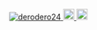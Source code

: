 <p align="left">
  <a href="https://github.com/derodero24">
    <img src="https://komarev.com/ghpvc/?username=derodero24" alt="derodero24" />
  </a>
  <a href="https://github.com/derodero24">
    <img height="20" src="https://img.shields.io/github/followers/derodero24?label=follow&logo=github&style=flat" />
  </a>
  <a href="https://qiita.com/derodero24">
    <img height="20" src="https://qiita-badge.apiapi.app/s/derodero24/contributions.svg" />
  </a>
</p>
